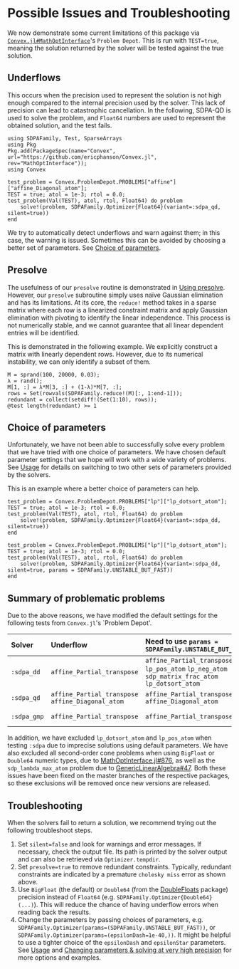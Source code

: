 # Possible Issues and Troubleshooting

We now demonstrate some current limitations of this package via
[`Convex.jl#MathOptInterface`](https://github.com/ericphanson/Convex.jl/tree/MathOptInterface)'s
`Problem Depot`. This is run with `TEST=true`, meaning the solution returned by
the solver will be tested against the true solution.

## Underflows

This occurs when the precision used to represent the solution is not high enough
compared to the internal precision used by the solver. This lack of precision
can lead to catastrophic cancellation. In the following, SDPA-QD is used to
solve the problem, and `Float64` numbers are used to represent the obtained
solution, and the test fails.

```@setup convex
using SDPAFamily, Test, SparseArrays
using Pkg
Pkg.add(PackageSpec(name="Convex", url="https://github.com/ericphanson/Convex.jl", rev="MathOptInterface"));
using Convex
```

```@repl convex
test_problem = Convex.ProblemDepot.PROBLEMS["affine"]["affine_Diagonal_atom"];
TEST = true; atol = 1e-3; rtol = 0.0;
test_problem(Val(TEST), atol, rtol, Float64) do problem
    solve!(problem, SDPAFamily.Optimizer{Float64}(variant=:sdpa_qd, silent=true))
end
```

We try to automatically detect underflows and warn against them; in this case,
the warning is issued. Sometimes this can be avoided by choosing a better set of
parameters. See [Choice of parameters](@ref).

## Presolve

The usefulness of our `presolve` routine is demonstrated in [Using
presolve](@ref). However, our `presolve` subroutine simply uses naïve Gaussian
elimination and has its limitations. At its core, the `reduce!` method takes in
a sparse matrix where each row is a linearized constraint matrix and apply
Gaussian elimination with pivoting to identify the linear independence. This
process is not numerically stable, and we cannot guarantee that all linear
dependent entries will be identified.

This is demonstrated in the following example. We explicitly construct a matrix
with linearly dependent rows. However, due to its numerical instability, we can
only identify a subset of them.

```@repl convex
M = sprand(100, 20000, 0.03);
λ = rand();
M[1, :] = λ*M[3, :] + (1-λ)*M[7, :];
rows = Set(rowvals(SDPAFamily.reduce!(M)[:, 1:end-1]));
redundant = collect(setdiff!(Set(1:10), rows));
@test length(redundant) >= 1
```

## Choice of parameters

Unfortunately, we have not been able to successfully solve every problem that we
have tried with one choice of parameters. We have chosen default parameter
settings that we hope will work with a wide variety of problems. See
[Usage](@ref) for details on switching to two other sets of parameters provided
by the solvers.

This is an example where a better choice of parameters can help.

```@repl convex
test_problem = Convex.ProblemDepot.PROBLEMS["lp"]["lp_dotsort_atom"];
TEST = true; atol = 1e-3; rtol = 0.0;
test_problem(Val(TEST), atol, rtol, Float64) do problem
    solve!(problem, SDPAFamily.Optimizer{Float64}(variant=:sdpa_dd, silent=true))
end
```

```@repl convex
test_problem = Convex.ProblemDepot.PROBLEMS["lp"]["lp_dotsort_atom"];
TEST = true; atol = 1e-3; rtol = 0.0;
test_problem(Val(TEST), atol, rtol, Float64) do problem
    solve!(problem, SDPAFamily.Optimizer{Float64}(variant=:sdpa_dd, silent=true, params = SDPAFamily.UNSTABLE_BUT_FAST))
end
```

## Summary of problematic problems

Due to the above reasons, we have modified the default settings for the
following tests from `Convex.jl`'s `Problem Depot'.

| Solver      | Underflow                                         | Need to use `params = SDPAFamily.UNSTABLE_BUT_FAST`                          | Presolve disabled due to long runtime                  |
| :---------- | :------------------------------------------------ | :----------------------------------------------------------- | :----------------------------------------------------- |
| `:sdpa_dd`  | `affine_Partial_transpose`                        | `affine_Partial_transpose` `lp_pos_atom` `lp_neg_atom` `sdp_matrix_frac_atom` `lp_dotsort_atom` | `affine_Partial_transpose` `lp_min_atom` `lp_max_atom` |
| `:sdpa_qd`  | `affine_Partial_transpose` `affine_Diagonal_atom` | `affine_Partial_transpose` `affine_Diagonal_atom`            | `affine_Partial_transpose` `lp_min_atom` `lp_max_atom` |
| `:sdpa_gmp` | `affine_Partial_transpose`                        | `affine_Partial_transpose`                                   | `affine_Partial_transpose` `lp_min_atom` `lp_max_atom` |

In addition, we have excluded `lp_dotsort_atom` and `lp_pos_atom` when testing
`:sdpa` due to imprecise solutions using default parameters. We have also
excluded all second-order cone problems when using `BigFloat` or `Double64`
numeric types, due to
[MathOptInterface.jl#876](https://github.com/JuliaOpt/MathOptInterface.jl/issues/876),
as well as the `sdp_lambda_max_atom` problem due to
[GenericLinearAlgebra#47](https://github.com/JuliaLinearAlgebra/GenericLinearAlgebra.jl/issues/47).
Both these issues have been fixed on the master branches of the respective
packages, so these exclusions will be removed once new versions are released.

## Troubleshooting

When the solvers fail to return a solution, we recommend trying out the
following troubleshoot steps.

1. Set `silent=false` and look for warnings and error messages. If necessary,
   check the output file. Its path is printed by the solver output and can also
   be retrieved via `Optimizer.tempdir`.
2. Set `presolve=true` to remove redundant constraints. Typically, redundant
   constraints are indicated by a premature `cholesky miss` error as shown
   above.
3. Use `BigFloat` (the default) or `Double64` (from the
   [DoubleFloats](https://github.com/JuliaMath/DoubleFloats.jl) package)
   precision instead of `Float64` (e.g. `SDPAFamily.Optimizer{Double64}(...)`).
   This will reduce the chance of having underflow errors when reading back the
   results.
4. Change the parameters by passing choices of parameters, e.g.
    `SDPAFamily.Optimizer(params=(SDPAFamily.UNSTABLE_BUT_FAST))`, or
   `SDPAFamily.Optimizer(params=(epsilonDash=1e-40,))`. It might
   be helpful to use a tighter choice of the `epsilonDash` and `epsilonStar` parameters. See [Usage](@ref) and [Changing parameters & solving at very high precision](@ref) for more options and examples.
